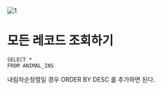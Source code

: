 ![1](https://user-images.githubusercontent.com/73854324/113538444-348c7800-9616-11eb-85d2-4ab60736663f.PNG)

모든 레코드 조회하기
==
```
SELECT *
FROM ANIMAL_INS   
```
   
   
내림차순정렬일 경우
ORDER BY DESC 를 추가하면 된다.
